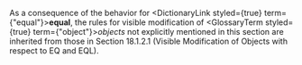  



As a consequence of the behavior for <DictionaryLink styled={true} term={"equal"}><b>equal</b></DictionaryLink>, the rules for visible modification of <GlossaryTerm styled={true} term={"object"}><i>objects</i></GlossaryTerm> not explicitly mentioned in this section are inherited from those in Section 18.1.2.1 (Visible Modification of Objects with respect to EQ and EQL). 




